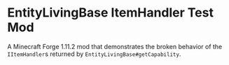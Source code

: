 # EntityLivingBase ItemHandler Test Mod

A Minecraft Forge 1.11.2 mod that demonstrates the broken behavior of the `IItemHandler`s returned by `EntityLivingBase#getCapability`.

